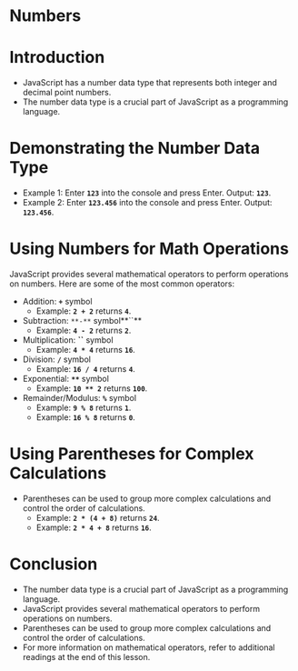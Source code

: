# Numbers

# Introduction

- JavaScript has a number data type that represents both integer and decimal point numbers.
- The number data type is a crucial part of JavaScript as a programming language.

# ****Demonstrating the Number Data Type****

- Example 1: Enter **`123`** into the console and press Enter. Output: **`123`**.
- Example 2: Enter **`123.456`** into the console and press Enter. Output: **`123.456`**.

# ****Using Numbers for Math Operations****

JavaScript provides several mathematical operators to perform operations on numbers. Here are some of the most common operators:

- Addition: **`+`** symbol
    - Example: **`2 + 2`** returns **`4`**.
- Subtraction: `**-**` symbol**``**
    - Example: **`4 - 2`** returns **`2`**.
- Multiplication: **``** symbol
    - Example: **`4 * 4`** returns **`16`**.
- Division: **`/`** symbol
    - Example: **`16 / 4`** returns **`4`**.
- Exponential: **`**`** symbol
    - Example: **`10 ** 2`** returns **`100`**.
- Remainder/Modulus: **`%`** symbol
    - Example: **`9 % 8`** returns **`1`**.
    - Example: **`16 % 8`** returns **`0`**.

# ****Using Parentheses for Complex Calculations****

- Parentheses can be used to group more complex calculations and control the order of calculations.
    - Example: **`2 * (4 + 8)`** returns **`24`**.
    - Example: **`2 * 4 + 8`** returns **`16`**.

# Conclusion

- The number data type is a crucial part of JavaScript as a programming language.
- JavaScript provides several mathematical operators to perform operations on numbers.
- Parentheses can be used to group more complex calculations and control the order of calculations.
- For more information on mathematical operators, refer to additional readings at the end of this lesson.